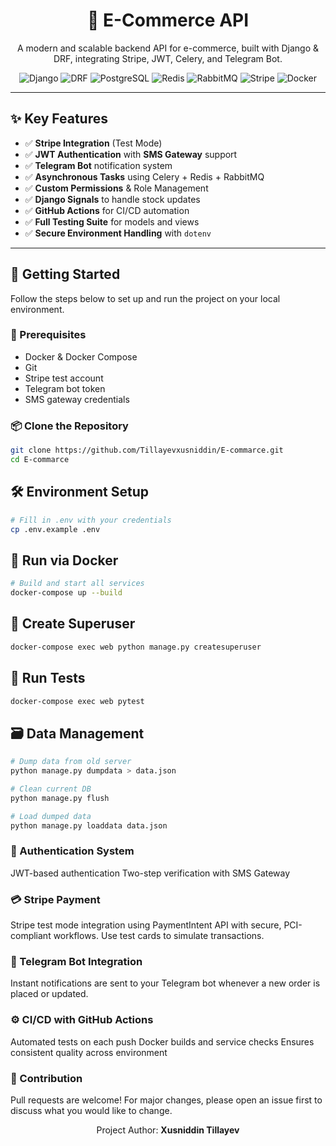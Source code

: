 <div align="center">
  <h1>🛒 E-Commerce API</h1>
  <p>A modern and scalable backend API for e-commerce, built with Django & DRF, integrating Stripe, JWT, Celery, and Telegram Bot.</p>
  
  ![Django](https://img.shields.io/badge/Django-092E20?style=for-the-badge&logo=django&logoColor=white)
  ![DRF](https://img.shields.io/badge/DRF-red?style=for-the-badge&logo=django&logoColor=white)
  ![PostgreSQL](https://img.shields.io/badge/PostgreSQL-316192?style=for-the-badge&logo=postgresql&logoColor=white)
  ![Redis](https://img.shields.io/badge/Redis-DC382D?style=for-the-badge&logo=redis&logoColor=white)
  ![RabbitMQ](https://img.shields.io/badge/RabbitMQ-FF6600?style=for-the-badge&logo=rabbitmq&logoColor=white)
  ![Stripe](https://img.shields.io/badge/Stripe-008CDD?style=for-the-badge&logo=stripe&logoColor=white)
  ![Docker](https://img.shields.io/badge/Docker-2496ED?style=for-the-badge&logo=docker&logoColor=white)

</div>

---

## ✨ Key Features

- ✅ **Stripe Integration** (Test Mode)
- ✅ **JWT Authentication** with **SMS Gateway** support
- ✅ **Telegram Bot** notification system
- ✅ **Asynchronous Tasks** using Celery + Redis + RabbitMQ
- ✅ **Custom Permissions** & Role Management
- ✅ **Django Signals** to handle stock updates
- ✅ **GitHub Actions** for CI/CD automation
- ✅ **Full Testing Suite** for models and views
- ✅ **Secure Environment Handling** with `dotenv`

---

## 🚀 Getting Started

Follow the steps below to set up and run the project on your local environment.

### 🔧 Prerequisites

- Docker & Docker Compose
- Git
- Stripe test account
- Telegram bot token
- SMS gateway credentials

### 📦 Clone the Repository

```bash
git clone https://github.com/Tillayevxusniddin/E-commarce.git
cd E-commarce
```

## 🛠️ Environment Setup

``` bash
# Fill in .env with your credentials
cp .env.example .env
```

## 🐳 Run via Docker
``` bash
# Build and start all services
docker-compose up --build
```

## 👤 Create Superuser
``` bash
docker-compose exec web python manage.py createsuperuser
```

## 🧪 Run Tests
``` bash
docker-compose exec web pytest
```

## 🗃️ Data Management
``` bash
# Dump data from old server
python manage.py dumpdata > data.json

# Clean current DB
python manage.py flush

# Load dumped data
python manage.py loaddata data.json
```

### 🔐 Authentication System
JWT-based authentication
Two-step verification with SMS Gateway

### 💳 Stripe Payment
Stripe test mode integration using PaymentIntent API with secure, PCI-compliant workflows. Use test cards to simulate transactions.

### 🤖 Telegram Bot Integration
Instant notifications are sent to your Telegram bot whenever a new order is placed or updated.

### ⚙️ CI/CD with GitHub Actions
Automated tests on each push
Docker builds and service checks
Ensures consistent quality across environment

### 🤝 Contribution
Pull requests are welcome! For major changes, please open an issue first to discuss what you would like to change.

<div align="center"> <p>Project Author: <b>Xusniddin Tillayev</b></p> </div> 

